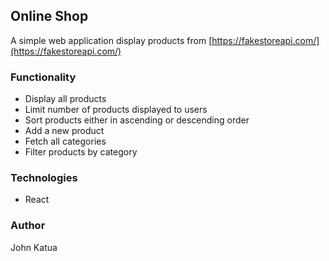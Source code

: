 ## Online Shop

A simple web application display products from [https://fakestoreapi.com/](https://fakestoreapi.com/)

### Functionality

- Display all products
- Limit number of products displayed to users
- Sort products either in ascending or descending order
- Add a new product
- Fetch all categories
- Filter products by category

### Technologies

- React

### Author

John Katua